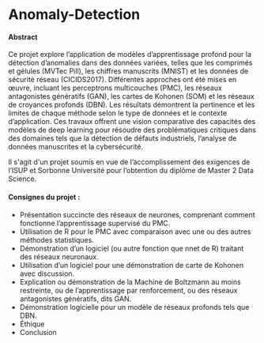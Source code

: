 # Anomaly-Detection


#### Abstract
Ce projet explore l’application de modèles d’apprentissage profond pour la détection d’anomalies dans des données variées, telles que les comprimés et gélules (MVTec Pill), les chiffres manuscrits (MNIST) et les données de sécurité réseau (CICIDS2017). Différentes approches ont été mises en œuvre, incluant les perceptrons multicouches (PMC), les réseaux antagonistes génératifs (GAN), les cartes de Kohonen (SOM) et les réseaux de croyances profonds (DBN). Les résultats démontrent la pertinence et les limites de chaque méthode selon le type de données et le contexte d’application. Ces travaux offrent une vision comparative des capacités des modèles de deep learning pour résoudre des problématiques critiques dans des domaines tels que la détection de défauts industriels, l’analyse de données manuscrites et la cybersécurité.

Il s'agit d'un projet soumis en vue de l’accomplissement des exigences de l’ISUP et Sorbonne Université pour l’obtention du diplôme de Master 2 Data Science.

#### Consignes du projet :
- Présentation succincte des réseaux de neurones, comprenant comment fonctionne l’apprentissage supervisé du PMC.
- Utilisation de R pour le PMC avec comparaison avec une ou des autres méthodes statistiques.
- Démonstration d’un logiciel (ou autre fonction que nnet de R) traitant des réseaux neuronaux.
- Utilisation d’un logiciel pour une démonstration de carte de Kohonen avec discussion.
- Explication ou démonstration de la Machine de Boltzmann au moins restreinte, ou de l’apprentissage par renforcement, ou des réseaux antagonistes génératifs, dits GAN.
- Démonstration logicielle pour un modèle de réseaux profonds tels que DBN.
- Éthique
- Conclusion
